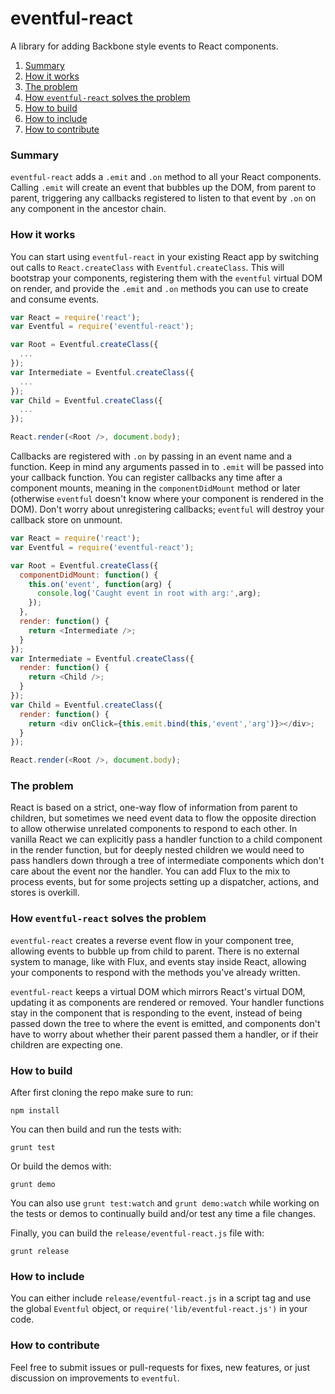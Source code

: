 # eventful-react

A library for adding Backbone style events to React components.

1. [Summary](#summary)
2. [How it works](#how-it-works)
3. [The problem](#the-problem)
4. [How `eventful-react` solves the problem](#how-eventful-react-solves-the-problem)
5. [How to build](#how-to-build)
5. [How to include](#how-to-include)
6. [How to contribute](#how-to-contribute)

### Summary

`eventful-react` adds a `.emit` and `.on` method to all your React components. Calling `.emit` will create an event that bubbles up the DOM, from parent to parent, triggering any callbacks registered to listen to that event by `.on` on any component in the ancestor chain.

### How it works

You can start using `eventful-react` in your existing React app by switching out calls to `React.createClass` with `Eventful.createClass`. This will bootstrap your components, registering them with the `eventful` virtual DOM on render, and provide the `.emit` and `.on` methods you can use to create and consume events.

```js
var React = require('react');
var Eventful = require('eventful-react');

var Root = Eventful.createClass({
  ...
});
var Intermediate = Eventful.createClass({
  ...
});
var Child = Eventful.createClass({
  ...
});

React.render(<Root />, document.body);
```

Callbacks are registered with `.on` by passing in an event name and a function. Keep in mind any arguments passed in to `.emit` will be passed into your callback function. You can register callbacks any time after a component mounts, meaning in the `componentDidMount` method or later (otherwise `eventful` doesn't know where your component is rendered in the DOM). Don't worry about unregistering callbacks; `eventful` will destroy your callback store on unmount.

```js
var React = require('react');
var Eventful = require('eventful-react');

var Root = Eventful.createClass({
  componentDidMount: function() {
    this.on('event', function(arg) {
      console.log('Caught event in root with arg:',arg);
    });
  },
  render: function() {
    return <Intermediate />;
  }
});
var Intermediate = Eventful.createClass({
  render: function() {
    return <Child />;
  }
});
var Child = Eventful.createClass({
  render: function() {
    return <div onClick={this.emit.bind(this,'event','arg')}></div>;
  }
});

React.render(<Root />, document.body);
```

### The problem

React is based on a strict, one-way flow of information from parent to children, but sometimes we need event data to flow the opposite direction to allow otherwise unrelated components to respond to each other. In vanilla React we can explicitly pass a handler function to a child component in the render function, but for deeply nested children we would need to pass handlers down through a tree of intermediate components which don't care about the event nor the handler. You can add Flux to the mix to process events, but for some projects setting up a dispatcher, actions, and stores is overkill.

### How `eventful-react` solves the problem

`eventful-react` creates a reverse event flow in your component tree, allowing events to bubble up from child to parent. There is no external system to manage, like with Flux, and events stay inside React, allowing your components to respond with the methods you've already written.

`eventful-react` keeps a virtual DOM which mirrors React's virtual DOM, updating it as components are rendered or removed. Your handler functions stay in the component that is responding to the event, instead of being passed down the tree to where the event is emitted, and components don't have to worry about whether their parent passed them a handler, or if their children are expecting one.

### How to build

After first cloning the repo make sure to run:

```
npm install
```

You can then build and run the tests with:

```
grunt test
```

Or build the demos with:

```
grunt demo
```

You can also use `grunt test:watch` and `grunt demo:watch` while working on the tests or demos to continually build and/or test any time a file changes.

Finally, you can build the `release/eventful-react.js` file with:

```
grunt release
```

### How to include

You can either include `release/eventful-react.js` in a script tag and use the global `Eventful` object, or `require('lib/eventful-react.js')` in your code.

### How to contribute

Feel free to submit issues or pull-requests for fixes, new features, or just discussion on improvements to `eventful`.

